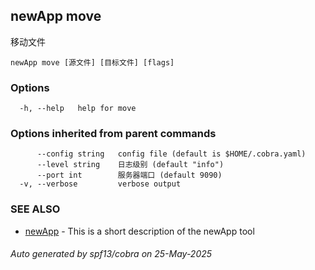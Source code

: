 ## newApp move

移动文件

```
newApp move [源文件] [目标文件] [flags]
```

### Options

```
  -h, --help   help for move
```

### Options inherited from parent commands

```
      --config string   config file (default is $HOME/.cobra.yaml)
      --level string    日志级别 (default "info")
      --port int        服务器端口 (default 9090)
  -v, --verbose         verbose output
```

### SEE ALSO

* [newApp](newApp.md)	 - This is a short description of the newApp tool

###### Auto generated by spf13/cobra on 25-May-2025
